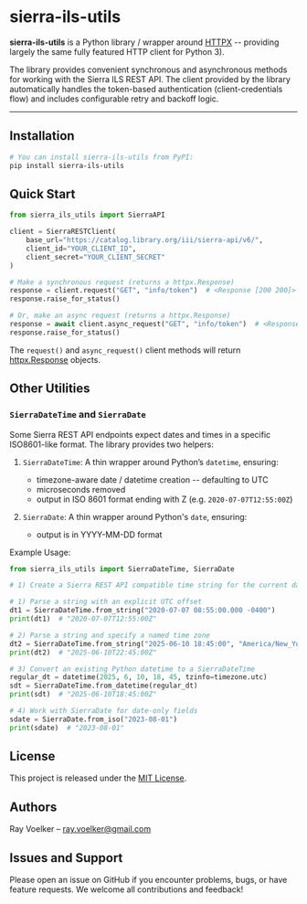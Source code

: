 # sierra-ils-utils

**sierra-ils-utils** is a Python library / wrapper around [HTTPX](https://www.python-httpx.org/) -- providing largely the same fully featured HTTP client for Python 3).

The library provides convenient synchronous and asynchronous methods for working with the Sierra ILS REST API. The client provided by the library automatically handles the token-based authentication (client-credentials flow) and includes configurable retry and backoff logic.

---

## Installation

```bash
# You can install sierra-ils-utils from PyPI:
pip install sierra-ils-utils
```

## Quick Start

```python
from sierra_ils_utils import SierraAPI

client = SierraRESTClient(
    base_url="https://catalog.library.org/iii/sierra-api/v6/",
    client_id="YOUR_CLIENT_ID",
    client_secret="YOUR_CLIENT_SECRET"
)

# Make a synchronous request (returns a httpx.Response)
response = client.request("GET", "info/token")  # <Response [200 200]>
response.raise_for_status()

# Or, make an async request (returns a httpx.Response)
response = await client.async_request("GET", "info/token")  # <Response [200 200]>
response.raise_for_status()
```

The `request()` and `async_request()` client methods will return [httpx.Response](https://www.python-httpx.org/api/#response) objects.

## Other Utilities

### `SierraDateTime` and `SierraDate`

Some Sierra REST API endpoints expect dates and times in a specific ISO8601-like format. The library provides two helpers:

1. `SierraDateTime`: A thin wrapper around Python’s `datetime`, ensuring:

    * timezone-aware date / datetime creation -- defaulting to UTC
    * microseconds removed
    * output in ISO 8601 format ending with Z (e.g. `2020-07-07T12:55:00Z`)

2. `SierraDate`: A thin wrapper around Python's `date`, ensuring:

    * output is in YYYY-MM-DD format

Example Usage:

```python
from sierra_ils_utils import SierraDateTime, SierraDate

# 1) Create a Sierra REST API compatible time string for the current datetime

# 1) Parse a string with an explicit UTC offset
dt1 = SierraDateTime.from_string("2020-07-07 08:55:00.000 -0400")
print(dt1)  # "2020-07-07T12:55:00Z"

# 2) Parse a string and specify a named time zone
dt2 = SierraDateTime.from_string("2025-06-10 18:45:00", "America/New_York")
print(dt2)  # "2025-06-10T22:45:00Z"

# 3) Convert an existing Python datetime to a SierraDateTime
regular_dt = datetime(2025, 6, 10, 18, 45, tzinfo=timezone.utc)
sdt = SierraDateTime.from_datetime(regular_dt)
print(sdt)  # "2025-06-10T18:45:00Z"

# 4) Work with SierraDate for date-only fields
sdate = SierraDate.from_iso("2023-08-01")
print(sdate)  # "2023-08-01"
```

## License

This project is released under the [MIT License](./LICENSE).

## Authors

Ray Voelker – [ray.voelker@gmail.com](mailto:ray.voelker@gmail.com)

## Issues and Support

Please open an issue on GitHub if you encounter problems, bugs, or have feature requests. We welcome all contributions and feedback!
